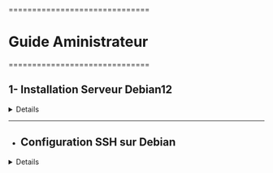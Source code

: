 ==============================

# Guide Aministrateur

==============================

## 1- Installation Serveur Debian12
<details>

| **Système**  | **Serveur Debian12** | 
| ------------ | ------------------------------- |
| **HostName** | VM-SRV-01                       | 
| **Login**    | Administrator                   | 
| **Password** | Azerty1\*                       | 

### les différentes VM seront installées sur ProxMox
### Pour l'installation de la VM Debian12 :
- Cliquez sur "Create VM" dans le menu supérieur
  
    - Donnez un nom à votre VM (VM-SRV-01)
    - sélectionnez "Linux" comme type de système d'exploitation.
    - Sélectionnez le stockage local et choisissez l'ISO Debian que vous avez téléchargé. 
    - Configurez les paramètres de la VM selon vos besoins 
    - CPU
    - RAM
    - disque
    - cliquez sur "OK" pour la validation
 
 ### Configuration 

 - Cliquez sur "Graphical install"
 - ![graphique](https://github.com/user-attachments/assets/2d684241-d7c1-4e5b-a1a0-25fb145e0be6)
 - On choisie la langue pour faire l'installation
 - ![3 langue-install 3](https://github.com/user-attachments/assets/cd51ef36-1a80-4066-a4f3-c1d0846a42c2)
 - On établit le nom d'hôte
 - ![5-hostname](https://github.com/user-attachments/assets/54825be5-8ffb-4080-83e9-36470236d3cf)
 - On désigne également un nom de domaine.
 -  ![6 nom de domain](https://github.com/user-attachments/assets/5bb4e695-867a-4dcf-a61c-7327ed328b0c)
 -  On définie un mot de passe
 -  ![7 PassWORD](https://github.com/user-attachments/assets/b0a2a6c1-776b-425c-9b60-9f00e0f04996)
 -  On définie le nom de l'utilisateur
 -  ![8 username](https://github.com/user-attachments/assets/5e2a02c5-654e-452b-83a9-f2e6f43093e5)
 - puis on rajoute un mot de pass
 -  ![7 PassWORD](https://github.com/user-attachments/assets/b0a2a6c1-776b-425c-9b60-9f00e0f04996)
 
 -  On partitionne notre disque selon nous besoin.
 -  ![10 partition-d](https://github.com/user-attachments/assets/7b222862-4aef-47f9-b37a-4a8969efc266)
 
 - Nous continuons à valider jusqu'à ce qu'il nous demande de configurer la gestion  de packages, et à ce moment-là, nous l'acceptons et choisissons cette option. 
   deb.debian.org
 -![deb debian org](https://github.com/user-attachments/assets/660b7ff2-1195-49cf-9005-336d87ccbc1e)
 -Nous continuons la validation jusqu'à ce qu'il nous demande de paramétrer l'environnement de bureau de notre machine, et nous faisons notre choix selon nos 
   besoins.
 - ![ssh](https://github.com/user-attachments/assets/f06ff4e7-7cea-410a-8d33-867d7babcf09)
 -Nous continuons la validation avec l'installation du programme GRUB
 -![installation de grub](https://github.com/user-attachments/assets/987204ca-c70d-4332-8af4-90e4c383c036)
 -Et normalement, on a juste à attendre la fin de l'installation pour ensuite accéder à notre machine Debian.
 -![fin d'instalation ](https://github.com/user-attachments/assets/0deb1713-edf1-4be1-a6d2-14792086e4ed)
 -![a](https://github.com/user-attachments/assets/61723781-e4db-4e31-8def-8e129ca36552)

</details>
<HR>

- ## Configuration SSH sur Debian 

<details>

 1. Ouvrir le terminal et tapez la commande :

```bash
sudo apt update
```
-2. **Installer le serveur SSH :** 
  ```bash
  sudo apt install openssh-server
 ```
-3 **Assurez-vous que le service SSH démarre au démarrage et qu'il est actuellement actif :**
```bash
sudo systemctl enable ssh
```
```bash
sudo systemctl start ssh

```
   

-4. **Vérifier que le service SSH est en cours d'exécution :** 
  ```bash
  sudo systemctl status ssh
 ```
 Si le service n'est pas actif
 démarrez-le avec : 
  
  ```bash
  sudo systemctl start ssh
 ```
-Et normalement vous aller avoir ce résultat
-![ssh active ](https://github.com/user-attachments/assets/531dba0c-54ad-4b67-8ff0-79a455c36221)

- ## Configuration SSH sur Windows server
- Ouvrir les Paramètres :

-1. Cliquez sur le bouton Démarrer et sélectionnez "Paramètres" (ou appuyez sur Win + I) Dans les Paramètres, allez dans "Applications"

-2.  Sélectionnez "Fonctionnalités facultatives" Cliquez sur "Ajouter une fonctionnalité facultative"

-3.  Rechercher et installer OpenSSH Client : Cochez la case à côté de "OpenSSH Client" et cliquez sur "Installer"

-4. Redémarrer votre ordinateur : Redémarrez pour que les modifications prennent effet

-5. Connexion via PowerShell : Lancez PowerShell avec les privilèges administratifs (clic droit sur l'icône PowerShell, puis "Exécuter en tant qu'administrateur").
    pui Utilisez la commande suivante pour vous connecter à votre serveur Debian 



 ```bash
  ssh user@server_ip
 ```
    

Remplacez user par votre nom d'utilisateur Debian et server_ip par l'adresse IP de votre serveur Debian , puis vous Saisissez le mot de passe de votre 
utilisateur Debian lorsque vous y êtes invité. 


</details>




